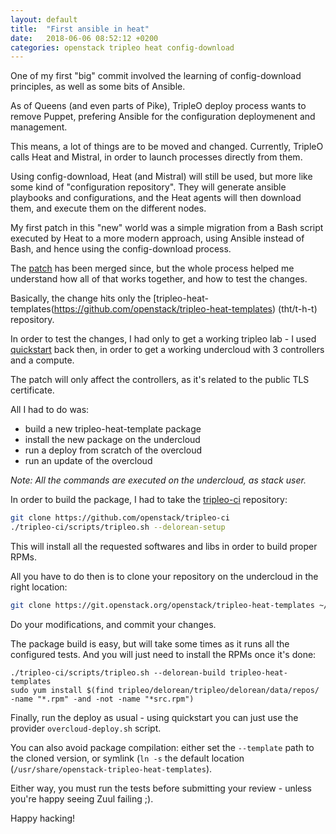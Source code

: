 ```yaml
---
layout: default
title:  "First ansible in heat"
date:   2018-06-06 08:52:12 +0200
categories: openstack tripleo heat config-download
---
```


One of my first "big" commit involved the learning of config-download
principles, as well as some bits of Ansible.

As of Queens (and even parts of Pike), TripleO deploy process wants to remove
Puppet, prefering Ansible for the configuration deploymenent and management.

This means, a lot of things are to be moved and changed. Currently, TripleO
calls Heat and Mistral, in order to launch processes directly from them.

Using config-download, Heat (and Mistral) will still be used, but more like some
kind of "configuration repository". They will generate ansible playbooks and
configurations, and the Heat agents will then download them, and execute them on
the different nodes.

My first patch in this "new" world was a simple migration from a Bash script
executed by Heat to a more modern approach, using Ansible instead of Bash,
and hence using the config-download process.

The [patch](https://review.openstack.org/570627) has been merged since, but the
whole process helped me understand how all of that works together, and how to test
the changes.

Basically, the change hits only the
[tripleo-heat-templates(https://github.com/openstack/tripleo-heat-templates) (tht/t-h-t)
repository.

In order to test the changes, I had only to get a working tripleo lab - I used
[quickstart](https://github.com/openstack/tripleo-quickstart) back then, in order
to get a working undercloud with 3 controllers and a compute.

The patch will only affect the controllers, as it's related to the public TLS certificate.

All I had to do was:
- build a new tripleo-heat-template package
- install the new package on the undercloud
- run a deploy from scratch of the overcloud
- run an update of the overcloud

*Note: All the commands are executed on the undercloud, as stack user.*


In order to build the package, I had to take the [tripleo-ci](https://github.com/openstack/tripleo-ci)
repository:
```Bash
git clone https://github.com/openstack/tripleo-ci
./tripleo-ci/scripts/tripleo.sh --delorean-setup
```
This will install all the requested softwares and libs in order to build proper RPMs.

All you have to do then is to clone your repository on the undercloud in the right location:
```Bash
git clone https://git.openstack.org/openstack/tripleo-heat-templates ~/tripleo/tripleo-heat-templates
```
Do your modifications, and commit your changes.

The package build is easy, but will take some times as it runs all the configured tests.
And you will just need to install the RPMs once it's done:
```
./tripleo-ci/scripts/tripleo.sh --delorean-build tripleo-heat-templates
sudo yum install $(find tripleo/delorean/tripleo/delorean/data/repos/ -name "*.rpm" -and -not -name "*src.rpm")
```

Finally, run the deploy as usual - using quickstart you can just use the provider ```overcloud-deploy.sh```
script.

You can also avoid package compilation: either set the ```--template``` path to the cloned version, or
symlink (```ln -s``` the default location (```/usr/share/openstack-tripleo-heat-templates```).

Either way, you must run the tests before submitting your review - unless you're happy seeing Zuul failing ;).

Happy hacking!
